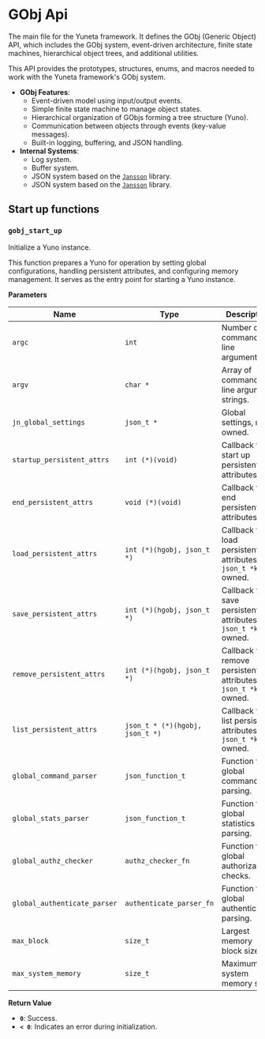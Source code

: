 # GObj Api

The main file for the Yuneta framework. It defines the GObj (Generic Object) API, which includes the GObj system, event-driven architecture, finite state machines, hierarchical object trees, and additional utilities.

This API provides the prototypes, structures, enums, and macros needed to work with the Yuneta framework's GObj system.

- **GObj Features**:
  - Event-driven model using input/output events.
  - Simple finite state machine to manage object states.
  - Hierarchical organization of GObjs forming a tree structure (Yuno).
  - Communication between objects through events (key-value messages).
  - Built-in logging, buffering, and JSON handling.
- **Internal Systems**:
  - Log system.
  - Buffer system.
  - JSON system based on the [`Jansson`](http://jansson.readthedocs.io/en/latest/) library.
  - JSON system based on the <a href="http://jansson.readthedocs.io/en/latest/" target="_blank">`Jansson`</a> library.




## Start up functions

### `gobj_start_up`

Initialize a Yuno instance.

This function prepares a Yuno for operation by setting global configurations, handling persistent attributes, and configuring memory management. It serves as the entry point for starting a Yuno instance.

**Parameters**

| Name                         | Type                     | Description                                                 |
|------------------------------|--------------------------|-------------------------------------------------------------|
| `argc`                       | `int`                   | Number of command-line arguments.                          |
| `argv`                       | `char *`                | Array of command-line argument strings.                    |
| `jn_global_settings`         | `json_t *`              | Global settings, not owned.                                |
| `startup_persistent_attrs`   | `int (*)(void)`         | Callback to start up persistent attributes.                |
| `end_persistent_attrs`       | `void (*)(void)`        | Callback to end persistent attributes.                     |
| `load_persistent_attrs`      | `int (*)(hgobj, json_t *)` | Callback to load persistent attributes, `json_t *keys` owned. |
| `save_persistent_attrs`      | `int (*)(hgobj, json_t *)` | Callback to save persistent attributes, `json_t *keys` owned. |
| `remove_persistent_attrs`    | `int (*)(hgobj, json_t *)` | Callback to remove persistent attributes, `json_t *keys` owned. |
| `list_persistent_attrs`      | `json_t * (*)(hgobj, json_t *)` | Callback to list persistent attributes, `json_t *keys` owned. |
| `global_command_parser`      | `json_function_t`       | Function for global command parsing.                       |
| `global_stats_parser`        | `json_function_t`       | Function for global statistics parsing.                    |
| `global_authz_checker`       | `authz_checker_fn`      | Function for global authorization checks.                  |
| `global_authenticate_parser` | `authenticate_parser_fn` | Function for global authentication parsing.               |
| `max_block`                  | `size_t`                | Largest memory block size.                                 |
| `max_system_memory`          | `size_t`                | Maximum system memory size.                                |


**Return Value**

- **`0`**: Success.
- **`< 0`**: Indicates an error during initialization.
